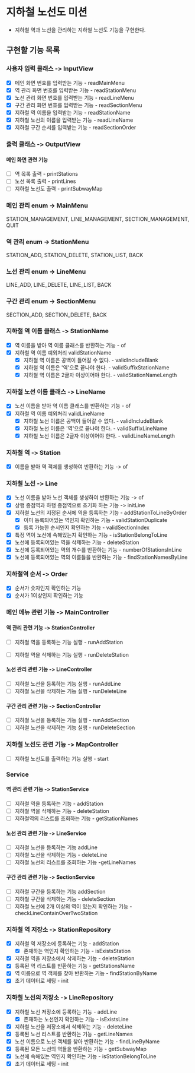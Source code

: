 # 지하철 노선도 미션
- 지하철 역과 노선을 관리하는 지하철 노선도 기능을 구현한다.

## 구현할 기능 목록

### 사용자 입력 클래스 -> InputView
- [x] 메인 화면 번호를 입력받는 기능 - readMainMenu
- [x] 역 관리 화면 번호를 입력받는 기능 - readStationMenu
- [x] 노선 관리 화면 번호를 입력받는 기능 - readLineMenu
- [x] 구간 관리 화면 번호를 입력받는 기능 - readSectionMenu
- [x] 지하철 역 이름을 입력받는 기능 - readStationName
- [x] 지하철 노선의 이름을 입력받는 기능 - readLineName
- [x] 지하철 구간 순서를 입력받는 기능 - readSectionOrder

### 출력 클래스 -> OutputView
#### 메인 화면 관련 기능
- [ ] 역 목록 출력 - printStations
- [ ] 노선 목록 출력 - printLines
- [ ] 지하철 노선도 출력 - printSubwayMap

### 메인 관리 enum -> MainMenu
STATION_MANAGEMENT, LINE_MANAGEMENT, SECTION_MANAGEMENT, QUIT

### 역 관리 enum -> StationMenu
STATION_ADD, STATION_DELETE, STATION_LIST, BACK

### 노선 관리 enum -> LineMenu
LINE_ADD, LINE_DELETE, LINE_LIST, BACK

### 구간 관리 enum -> SectionMenu
SECTION_ADD, SECTION_DELETE, BACK

### 지하철 역 이름 클래스 -> StationName
- [x] 역 이름을 받아 역 이름 클래스를 반환하는 기능 - of
- [x] 지하철 역 이름 예외처리 validStationName
  - [x] 지하철 역 이름은 공백이 들어갈 수 없다. - validIncludeBlank
  - [x] 지하철 역 이름은 '역'으로 끝나야 한다. - validSuffixStationName
  - [x] 지하철 역 이름은 2글자 이상이어야 한다. - validStationNameLength

### 지하철 노선 이름 클래스 -> LineName
- [x] 노선 이름을 받아 역 이름 클래스를 반환하는 기능 - of
- [x] 지하철 역 이름 예외처리 validLineName  
  - [x] 지하철 노선 이름은 공백이 들어갈 수 없다. - validIncludeBlank
  - [x] 지하철 노선 이름은 '역'으로 끝나야 한다. - validSuffixLineName
  - [x] 지하철 노선 이름은 2글자 이상이어야 한다. - validLineNameLength

### 지하철 역 -> Station
- [x] 이름을 받아 역 객체를 생성하여 반환하는 기능 -> of

### 지하철 노선 -> Line
- [x] 노선 이름을 받아 노선 객체를 생성하여 반환하는 기능 -> of
- [x] 상행 종점역과 하행 종점역으로 초기화 하는 기능 -> initLine
- [x] 지하철 노선의 지정된 순서에 역을 등록하는 기능 - addStationToLineByOrder
  - [x] 이미 등록되어있는 역인지 확인하는 기능 - validStationDuplicate
  - [x] 등록 가능한 순서인지 확인하는 기능 - validSectionIndex
- [x] 특정 역이 노선에 속해있는지 확인하는 기능 - isStationBelongToLine
- [x] 노선에 등록되어있는 역을 삭제하는 기능 - deleteStation
- [x] 노선에 등록되어있는 역의 개수를 반환하는 기능 - numberOfStationsInLine
- [x] 노선에 등록되어있는 역의 이름들을 반환하는 기능 - findStationNamesByLine

### 지하철역 순서 -> Order
- [x] 순서가 숫자인지 확인하는 기능
- [x] 순서가 1이상인지 확인하는 기능

### 메인 메뉴 관련 기능 -> MainController

#### 역 관리 관련 기능 -> StationController
- [ ] 지하철 역을 등록하는 기능 실행 - runAddStation
- [ ] 지하철 역을 삭제하는 기능 실행 - runDeleteStation


#### 노선 관리 관련 기능 -> LineController
- [ ] 지하철 노선을 등록하는 기능 실행 - runAddLine
- [ ] 지하철 노선을 삭제하는 기능 실행 - runDeleteLine

#### 구간 관리 관련 기능 -> SectionController
- [ ] 지하철 노선을 등록하는 기능 실행 - runAddSection
- [ ] 지하철 노선을 삭제하는 기능 실행 - runDeleteSection

### 지하철 노선도 관련 기능 -> MapController
- [ ] 지하철 노선도를 출력하는 기능 실행 - start


### Service
#### 역 관리 관련 기능 -> StationService
- [ ] 지하철 역을 등록하는 기능 - addStation
- [ ] 지하철 역을 삭제하는 기능 - deleteStation
- [ ] 지하철역의 리스트를 조회하는 기능 - getStationNames

#### 노선 관리 관련 기능 -> LineService
- [ ] 지하철 노선을 등록하는 기능 addLine
- [ ] 지하철 노선을 삭제하는 기능 - deleteLine
- [ ] 지하철 노선의 리스트를 조회하는 기능 -getLineNames

#### 구간 관리 관련 기능 -> SectionService
- [ ] 지하철 구간을 등록하는 기능 addSection
- [ ] 지하철 구간을 삭제하는 기능 - deleteSection
- [ ] 지하철 노선에 2개 이상의 역이 있는지 확인하는 기능 - checkLineContainOverTwoStation

### 지하철 역 저장소 -> StationRepository
- [x] 지하철 역 저장소에 등록하는 기능 - addStation
  - [x] 존재하는 역인지 확인하는 기능 - isExistsStation
- [x] 지하철 역을 저장소에서 삭제하는 기능 - deleteStation
- [x] 등록된 역 리스트를 반환하는 기능 - getStationsName
- [x] 역 이름으로 역 객체를 찾아 반환하는 기능 - findStationByName
- [x] 초기 데이터로 세팅 - init

### 지하철 노선의 저장소 -> LineRepository
- [x] 지하철 노선 저장소에 등록하는 기능 - addLine
  - [x] 존재하는 노선인지 확인하는 기능 - isExistsLine
- [x] 지하철 노선을 저장소에서 삭제하는 기능 - deleteLine
- [x] 등록된 노선 리스트를 반환하는 기능 - getLineNames
- [x] 노선 이름으로 노선 객체를 찾아 반환하는 기능 - findLineByName
- [x] 등록된 모든 노선의 역들을 반환하는 기능 - getSubwayMap
- [x] 노선에 속해있는 역인지 확인하는 기능 - isStationBelongToLine
- [x] 초기 데이터로 세팅 - init